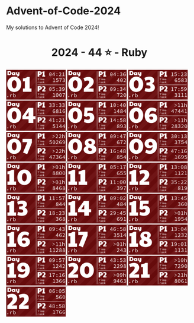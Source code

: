 # Advent-of-Code-2024
My solutions to Advent of Code 2024!

<!-- AOC TILES BEGIN -->
<h1 align="center">
  2024 - 44 ⭐ - Ruby
</h1>
<a href="12-01-24/main.rb">
  <img src=".aoc_tiles/tiles/2024/01.png" width="161px">
</a>
<a href="12-02-24/main.rb">
  <img src=".aoc_tiles/tiles/2024/02.png" width="161px">
</a>
<a href="12-03-24/main.rb">
  <img src=".aoc_tiles/tiles/2024/03.png" width="161px">
</a>
<a href="12-04-24/main.rb">
  <img src=".aoc_tiles/tiles/2024/04.png" width="161px">
</a>
<a href="12-05-24/main.rb">
  <img src=".aoc_tiles/tiles/2024/05.png" width="161px">
</a>
<a href="12-06-24/main.rb">
  <img src=".aoc_tiles/tiles/2024/06.png" width="161px">
</a>
<a href="12-07-24/main.rb">
  <img src=".aoc_tiles/tiles/2024/07.png" width="161px">
</a>
<a href="12-08-24/main.rb">
  <img src=".aoc_tiles/tiles/2024/08.png" width="161px">
</a>
<a href="12-09-24/main.rb">
  <img src=".aoc_tiles/tiles/2024/09.png" width="161px">
</a>
<a href="12-10-24/main.rb">
  <img src=".aoc_tiles/tiles/2024/10.png" width="161px">
</a>
<a href="12-11-24/main.rb">
  <img src=".aoc_tiles/tiles/2024/11.png" width="161px">
</a>
<a href="12-12-24/main.rb">
  <img src=".aoc_tiles/tiles/2024/12.png" width="161px">
</a>
<a href="12-13-24/main.rb">
  <img src=".aoc_tiles/tiles/2024/13.png" width="161px">
</a>
<a href="12-14-24/main.rb">
  <img src=".aoc_tiles/tiles/2024/14.png" width="161px">
</a>
<a href="12-15-24/main.rb">
  <img src=".aoc_tiles/tiles/2024/15.png" width="161px">
</a>
<a href="12-16-24/main.rb">
  <img src=".aoc_tiles/tiles/2024/16.png" width="161px">
</a>
<a href="12-17-24/main.rb">
  <img src=".aoc_tiles/tiles/2024/17.png" width="161px">
</a>
<a href="12-18-24/main.rb">
  <img src=".aoc_tiles/tiles/2024/18.png" width="161px">
</a>
<a href="12-19-24/main.rb">
  <img src=".aoc_tiles/tiles/2024/19.png" width="161px">
</a>
<a href="12-20-24/main.rb">
  <img src=".aoc_tiles/tiles/2024/20.png" width="161px">
</a>
<a href="12-21-24/main.rb">
  <img src=".aoc_tiles/tiles/2024/21.png" width="161px">
</a>
<a href="12-22-24/main.rb">
  <img src=".aoc_tiles/tiles/2024/22.png" width="161px">
</a>
<!-- AOC TILES END -->
